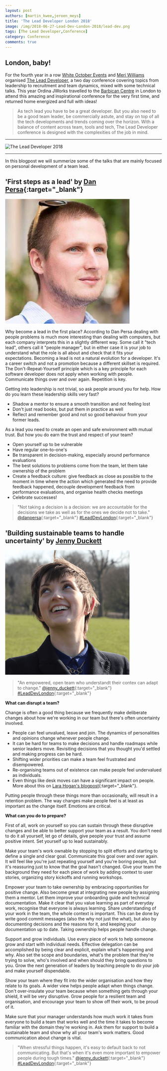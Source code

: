 ```yaml
---
layout: post
authors: [martin_kwee,jeroen_meys]
title: 'The Lead Developer London 2018'
image: /img/2018-06-27-Lead-Dev-London-2018/lead-dev.png
tags: [The Lead Developer,Conference]
category: Conference
comments: true
---
```


## London, baby!

For the fourth year in a row [White October Events](https://www.whiteoctoberevents.co.uk/) and [Meri Williams](https://twitter.com/Geek_Manager) organised [The Lead Developer](https://theleaddeveloper.com/), a two day conference covering topics from leadership to recruitment and team dynamics, mixed with some technical talks. 
This year Ordina JWorks travelled to the [Barbican Centre](https://www.barbican.org.uk/) in London to attend this amazing and inspirational conference for the very first time, and returned home energized and full with ideas!

> As tech lead you have to be a great developer. 
> But you also need to be a good team leader, be commercially astute, and stay on top of all the tech developments and trends coming over the horizon. 
> With a balance of content across team, tools and tech, The Lead Developer conference is designed with the complexities of the job in mind.

****

<img class="image fit" src="{{ '/img/2018-06-27-Lead-Dev-London-2018/lead-dev-venue.jpg' | prepend: site.baseurl }}" alt="The Lead Developer 2018" />

****

In this blogpost we will summerize some of the talks that are mainly focused on personal development of a team lead.

## 'First steps as a lead' by [Dan Persa](https://twitter.com/danpersa){:target="_blank"}

<span class="image left"><img class="p-image" alt="Dan Persa" src="/img/2018-06-27-Lead-Dev-London-2018/dan-persa.jpg"></span>

Why become a lead in the first place?
According to Dan Persa dealing with people problems is much more interesting than dealing with computers, but each company interprets this in a slightly different way. 
Some call it "tech lead", others call it "people manager", but in either case it is your job to understand what the role is all about and check that it fits your expectations.
Becoming a lead is not a natural evolution for a developer. 
It's a career switch and not a promotion because a different skillset is required.
The Don't-Repeat-Yourself principle which is a key principle for each software developer does not apply when working with people. 
Communicate things over and over again.
Repetition is key.

Getting into leadership is not trivial, so ask people around you for help. How do you learn these leadership skills very fast? 
- Shadow a mentor to ensure a smooth transition and not feeling lost
- Don't just read books, but put them in practice as well
- Reflect and remember good and not so good behaviour from your former leads.

As a lead you need to create an open and safe environment with mutual trust.
But how you do earn the trust and respect of your team?
- Open yourself up to be vulnerable
- Have regular one-to-one's
- Be transparent in decision-making, especially around performance evaluations
- The best solutions to problems come from the team, let them take ownership of the problem
- Create a feedback culture: give feedback as close as possible to the moment in time where the action which generated the need to provide feedback happened, decouple development feedback from performance evaluations, and organise health checks meetings
- Celebrate successes!

> "Not taking a decision is a decision: we are accountable for the decisions we take as well as for the ones we decide not to take." [@danpersa](https://twitter.com/danpersa){:target="_blank"} [#LeadDevLondon](https://twitter.com/hashtag/LeadDevLondon?src=hash){:target="_blank"}

## 'Building sustainable teams to handle uncertainty' by [Jenny Duckett](https://twitter.com/jenny_duckett)

<span class="image left"><img class="p-image" alt="Jenny Duckett" src="/img/2018-06-27-Lead-Dev-London-2018/jenny-duckett.png"></span>

> "An empowered, open team who understandt their contex can adapt to change." [@jenny_duckett](https://twitter.com/jenny_duckett){:target="_blank"} [#LeadDevLondon](https://twitter.com/hashtag/LeadDevLondon?src=hash){:target="_blank"}

**What can disrupt a team?**

Change is often a good thing because we frequently make deliberate changes about how we're working in our team but there's often uncertainty involved. 
- People can feel unvalued, leave and join. The dynamics of personalities and opinions change whenever people change.
- It can be hard for teams to make decisions and handle roadmaps while senior leaders move. Revisiting decisions that you thought you'd settled and making progress can be hard.
- Shifting wider priorities can make a team feel frustrated and disempowered. 
- Re-organising teams out of existence can make people feel undervalued as individuals.
- Even things like desk moves can have a significant impact on people. More about this on [Lara Hogan's blogpost](https://larahogan.me/blog/desk-moves/){:target="_blank"}.

Putting people through these things more than occasionally, will result in a retention problem.
The way changes make people feel is at least as important as the change itself.
Emotions are critical.

**What can you do to prepare?**

First of all, work on yourself so you can sustain through these disruptive changes and be able to better support your team as a result.
You don't need to do it all yourself, let go of details, give people your trust and assume positive intent. Set yourself up to lead sustainably.

Make your team's work ownable by stopping to split efforts and starting to define a single and clear goal. 
Communicate this goal over and over again.
It will feel like you're just repeating yourself and you're boring people, but it's reassuring just to know that the goal hasn't changed.
Give your team the background they need for each piece of work by adding context to user stories, organizing story kickoffs and running workshops.

Empower your team to take ownership by embracing opportunities for positive change.
Also become great at integrating new people by assigning them a mentor. 
Let them improve your onboarding guide and technical documentation.
Make it clear that you value learning as part of everyday work, recognise that everyone is always learning.
Share understanding of your work in the team, the whole context is important.
This can be done by write good commit messages (also the why not just the what), but also by documenting decisions and the reasons for it, and keeping your documentation up to date.
Taking ownership helps people handle change.

Support and grow individuals. Use every piece of work to help someone grow and start with individual needs.
Effective delegation can be accomplished by being clear and explicit, explain what's happening and why.
Also set the scope and boundaries, what's the problem that they're trying to solve, who's involved and when should they bring questions to you.
Grow the next generation of leaders by teaching people to do your job and make yourself dispendable. 

Show your team where they fit into the wider organisation and how they relate to its goals.
A wider view helps people adapt when things change.
Don't over-insulate your team because when something gets through your shield, it will be very disruptive.
Grow people for a resilient team and organisation, and encourage your team to show off their work, to be proud of it.

Make sure that your manager understands how much work it takes from everyone to build a team that works well and the time it takes to become familiar with the domain they're working in.
Ask them for support to build a sustainable team and show why all your team's work matters.
Good communication about change is vital.

> "When stressful things happen, it's easy to default back to not communicating. But that's when it's even more important to empower people during tough times." [@jenny_duckett](https://twitter.com/jenny_duckett){:target="_blank"} [#LeadDevLondon](https://twitter.com/hashtag/LeadDevLondon?src=hash){:target="_blank"}
